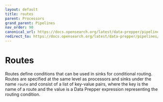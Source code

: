 ```yaml
---
layout: default
title: routes
parent: Processors
grand_parent: Pipelines
nav_order: 90
canonical_url: https://docs.opensearch.org/latest/data-prepper/pipelines/configuration/processors/routes/
redirect_to: https://docs.opensearch.org/latest/data-prepper/pipelines/configuration/processors/routes/
---
```


# Routes

Routes define conditions that can be used in sinks for conditional routing. Routes are specified at the same level as processors and sinks under the name `route` and consist of a list of key-value pairs, where the key is the name of a route and the value is a Data Prepper expression representing the routing condition.

<!---## Configuration

Content will be added to this section.

## Metrics

Content will be added to this section.--->